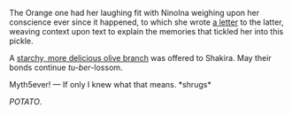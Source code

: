 <!-- title: Love Thy Neighbor -->

The Orange one had her laughing fit with NinoIna weighing upon her conscience ever since it happened, to which she wrote [a letter](https://youtu.be/OxKP4ED-xz8?t=371s) to the latter, weaving context upon text to explain the memories that tickled her into this pickle.

A [starchy, more delicious olive branch](https://youtu.be/OxKP4ED-xz8?t=471s) was offered to Shakira. May their bonds continue _tu-ber_-lossom.

Myth5ever! — If only I knew what that means. \*shrugs\*

_POTATO_.
